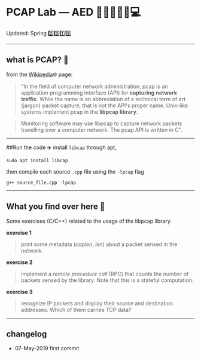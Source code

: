 # PCAP Lab ― AED :satellite::loop::loop::loop::loop::computer:
Updated: Spring :two::zero::one::nine:

----
## what is PCAP? :mega:
from the [Wikipedia](https://en.wikipedia.org/wiki/Pcap):globe_with_meridians: page:

> "In the field of computer network administration, pcap is an application programming interface (API) for **capturing network traffic**. While the name is an abbreviation of a technical term of art (jargon) packet capture, that is not the API's proper name. Unix-like systems implement pcap in the **libpcap library**.

>Monitoring software may use libpcap to capture network packets travelling over a computer network. The pcap API is written in C".

---
##Run the code :airplane:
install `libcap` through apt,

    sudo apt install libcap

then compile each source `.cpp` file using the `-lpcap` flag

    g++ source_file.cpp -lpcap

----
## What you find over here :pencil:
Some exercises (C/C++) related to the usage of the libpcap library.

**exercise 1** 
>print some metadata (*caplen*, *len*) about a packet sensed in the network.

**exercise 2**
>implement a *remote procedure call* (RPC) that counts the number of packets sensed by the library. Note that this is a stateful computation.

**exercise 3**
>recognize IP packets and display their source and destination addresses. Which of them carries TCP data?

----
## changelog
* 07-May-2019 first commit


